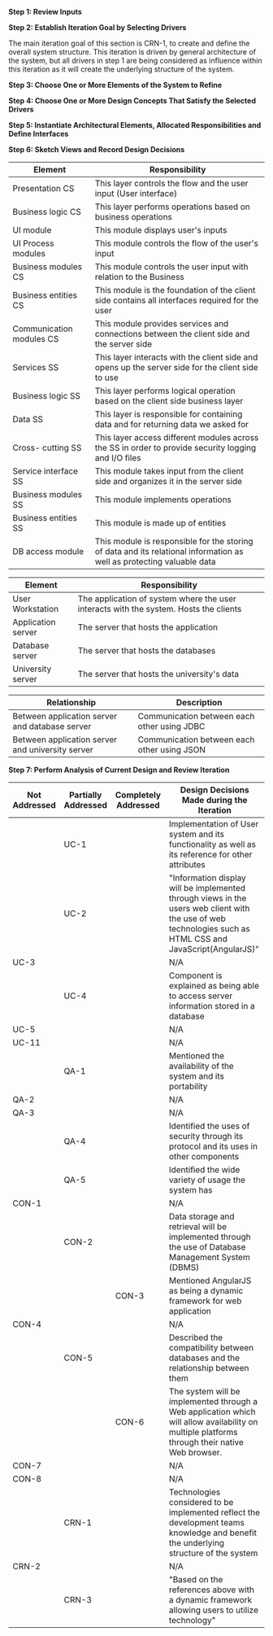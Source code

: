 
**Step 1: Review Inputs**

 

**Step 2: Establish Iteration Goal by Selecting Drivers**

  The main iteration goal of this section is CRN-1, to create and define the overall system structure. This iteration is driven by general architecture of the system, but all drivers in step 1 are being considered as influence within this iteration as it will create the underlying structure of the system.

**Step 3: Choose One or More Elements of the System to Refine**



**Step 4: Choose One or More Design Concepts That Satisfy the Selected Drivers**



**Step 5: Instantiate Architectural Elements, Allocated Responsibilities and Define Interfaces**

**Step 6: Sketch Views and Record Design Decisions**

| Element                  | Responsibility |                                                                                           
|--------------------|----------------------|
| Presentation CS          | This layer controls the flow and the user input (User interface)  |                               
| Business logic CS        | This layer performs operations based on business operations   |                                              | Cross-cutting CS         | "This layer access different modules across the CS in order to provide security logging and I/O files" |   
| UI module                | This module displays user's inputs |                                                             
| UI Process modules       | This module controls the flow of the user's input |                    
| Business modules CS      | This module controls the user input with relation to the Business |            
| Business entities CS     | This module is the foundation of the client side contains all interfaces required for the user |         
| Communication modules CS | This module provides services and connections between the client side and the server side|          
| Services SS              | This layer interacts with the client side and opens up the server side for the client side to use|    
| Business logic SS        | This layer performs logical operation based on the client side business layer|                            
| Data SS                  | This layer is responsible for containing data and for returning data we asked for|                        
| Cross- cutting SS        | This layer access different modules across the SS in order to provide security logging and I/O files |
| Service interface SS     | This module takes input from the client side and organizes it in the server side| 
| Business modules SS      | This module implements operations |    
| Business entities SS     | This module is made up of entities |           
| DB access module         | This module is responsible for the storing of data and its relational information as well as protecting valuable data |

| Element            | Responsibility                                                                        |
|--------------------|---------------------------------------------------------------------------------------|
| User Workstation   | The application of system where the user interacts with the system. Hosts the clients |
| Application server | The server that hosts the application                                                 |
| Database server    | The server that hosts the databases                                                   |
| University server  | The server that hosts the university's data                                           |

| Relationship                                     | Description                                 |
|--------------------------------------------------|---------------------------------------------|
| Between application server and database server   | Communication between each other using JDBC |
| Between application server and university server | Communication between each other using JSON |


**Step 7: Perform Analysis of Current Design and Review Iteration**

| Not Addressed | Partially Addressed | Completely Addressed | Design Decisions Made during the Iteration
|---------------|---------------------|----------------------|---------------------------------|
|               | UC-1                |                      | Implementation of User system and its functionality as well as its reference for other attributes     |
|               | UC-2                |                      | "Information display will be implemented through views in the users web client with the use of web technologies such as HTML CSS and JavaScript(AngularJS)" |
| UC-3          |                     |                      | N/A            |
|               | UC-4                |                      | Component is explained as being able to access server information stored in a database  |
| UC-5          |                     |                      | N/A  |
| UC-11         |                     |                      | N/A  |
|               | QA-1                |                      | Mentioned the availability of the system and its portability|
| QA-2          |                     |                      | N/A   |
| QA-3          |                     |                      | N/A   |   
|               | QA-4                |                      | Identified the uses of security through its protocol and its uses in other components  |
|               | QA-5                |                      | Identified the wide variety of usage the system has |
| CON-1         |                     |                      | N/A |
|               | CON-2               |                      | Data storage and retrieval will be implemented through the use of Database Management System (DBMS)  |
|               |                     | CON-3                | Mentioned AngularJS as being a dynamic framework for web application |
| CON-4         |                     |                      | N/A |
|               | CON-5               |                      | Described the compatibility between databases and the relationship between them   |
|               |                     | CON-6                | The system will be implemented through a Web application which will allow availability on multiple platforms through their native Web browser. |
| CON-7         |                     |                      | N/A  |
| CON-8         |                     |                      | N/A  |
|               | CRN-1               |                      | Technologies considered to be implemented reflect the development teams knowledge and benefit the underlying structure of the system    |
| CRN-2         |                     |                      | N/A   |
|               | CRN-3               |                      | "Based on the references above with a dynamic framework allowing users to utilize technology" |
